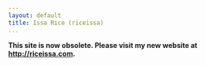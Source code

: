 ```yaml
---
layout: default
title: Issa Rice (riceissa)
...
```


**This site is now obsolete.
Please visit my new website at <http://riceissa.com>.**

